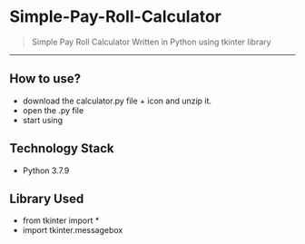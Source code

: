 # Simple-Pay-Roll-Calculator


> Simple Pay Roll Calculator Written in Python using tkinter library
<hr>

## How to use? 
- download the calculator.py file + icon and unzip it.
- open the .py file
- start using

## Technology Stack
- Python 3.7.9

## Library Used
- from tkinter import *
- import tkinter.messagebox
